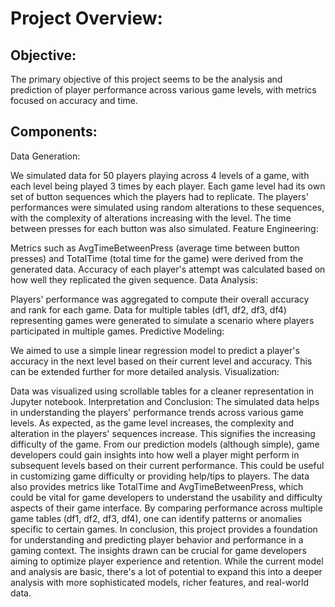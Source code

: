 # Project Overview:


## Objective:
The primary objective of this project seems to be the analysis and prediction of player performance across various game levels, with metrics focused on accuracy and time.

## Components:
Data Generation:

We simulated data for 50 players playing across 4 levels of a game, with each level being played 3 times by each player.
Each game level had its own set of button sequences which the players had to replicate.
The players' performances were simulated using random alterations to these sequences, with the complexity of alterations increasing with the level.
The time between presses for each button was also simulated.
Feature Engineering:

Metrics such as AvgTimeBetweenPress (average time between button presses) and TotalTime (total time for the game) were derived from the generated data.
Accuracy of each player's attempt was calculated based on how well they replicated the given sequence.
Data Analysis:

Players' performance was aggregated to compute their overall accuracy and rank for each game.
Data for multiple tables (df1, df2, df3, df4) representing games were generated to simulate a scenario where players participated in multiple games.
Predictive Modeling:

We aimed to use a simple linear regression model to predict a player's accuracy in the next level based on their current level and accuracy. This can be extended further for more detailed analysis.
Visualization:

Data was visualized using scrollable tables for a cleaner representation in Jupyter notebook.
Interpretation and Conclusion:
The simulated data helps in understanding the players' performance trends across various game levels.
As expected, as the game level increases, the complexity and alteration in the players' sequences increase. This signifies the increasing difficulty of the game.
From our prediction models (although simple), game developers could gain insights into how well a player might perform in subsequent levels based on their current performance. This could be useful in customizing game difficulty or providing help/tips to players.
The data also provides metrics like TotalTime and AvgTimeBetweenPress, which could be vital for game developers to understand the usability and difficulty aspects of their game interface.
By comparing performance across multiple game tables (df1, df2, df3, df4), one can identify patterns or anomalies specific to certain games.
In conclusion, this project provides a foundation for understanding and predicting player behavior and performance in a gaming context. The insights drawn can be crucial for game developers aiming to optimize player experience and retention. While the current model and analysis are basic, there's a lot of potential to expand this into a deeper analysis with more sophisticated models, richer features, and real-world data.
